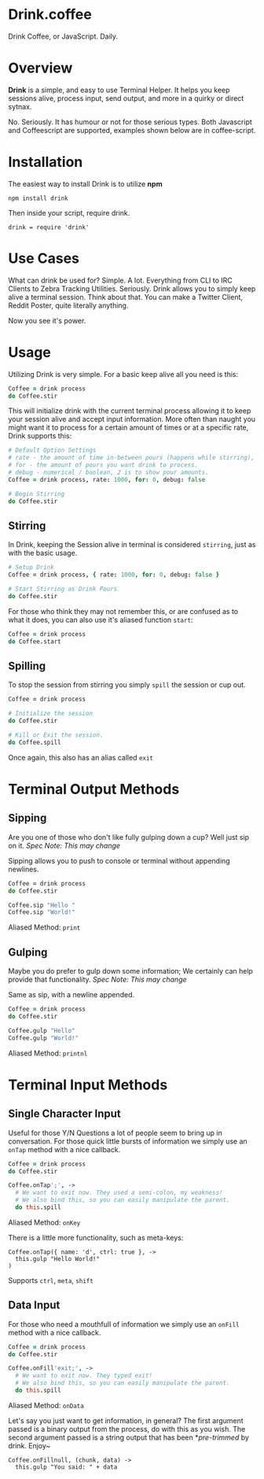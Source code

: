 # Drink.coffee

Drink Coffee, or JavaScript. Daily.

# Overview

**Drink** is a simple, and easy to use Terminal Helper. It helps you keep sessions alive, process input, send output, and more in a quirky or direct sytnax.

No. Seriously. It has humour or not for those serious types. Both Javascript and Coffeescript are supported, examples shown below are in coffee-script.

# Installation

The easiest way to install Drink is to utilize **npm**

`npm install drink`

Then inside your script, require drink.

`drink = require 'drink'`

# Use Cases

What can drink be used for? Simple. A lot. Everything from CLI to IRC Clients to Zebra Tracking Utilities. Seriously.
Drink allows you to simply keep alive a terminal session. Think about that. You can make a Twitter Client, Reddit Poster, quite literally anything.

Now you see it's power.

# Usage

Utilizing Drink is very simple. For a basic keep alive all you need is this:

``` coffee
Coffee = drink process
do Coffee.stir
```

This will initialize drink with the current terminal process allowing it to keep your session alive and accept input information.
More often than naught you might want it to process for a certain amount of times or at a specific rate, Drink supports this:

``` coffee
# Default Option Settings
# rate - the amount of time in-between pours (happens while stirring), in milliseconds.
# for - the amount of pours you want drink to process.
# debug - numerical / boolean, 2 is to show pour amounts.
Coffee = drink process, rate: 1000, for: 0, debug: false

# Begin Stirring
do Coffee.stir
```

## Stirring

In Drink, keeping the Session alive in terminal is considered `stirring`, just as with the basic usage.

``` coffee
# Setup Drink
Coffee = drink process, { rate: 1000, for: 0, debug: false }

# Start Stirring as Drink Pours
do Coffee.stir
```

For those who think they may not remember this, or are confused as to what it does, you can also use it's aliased function `start`:

``` coffee
Coffee = drink process
do Coffee.start
```

## Spilling

To stop the session from stirring you simply `spill` the session or cup out.

``` coffee
Coffee = drink process

# Initialize the session
do Coffee.stir

# Kill or Exit the session.
do Coffee.spill
```

Once again, this also has an alias called `exit`

# Terminal Output Methods

## Sipping

Are you one of those who don't like fully gulping down a cup? Well just sip on it. *Spec Note: This may change*

Sipping allows you to push to console or terminal without appending newlines.

``` coffee
Coffee = drink process
do Coffee.stir

Coffee.sip "Hello "
Coffee.sip "World!"
```

Aliased Method: `print`

## Gulping

Maybe you do prefer to gulp down some information; We certainly can help provide that functionality. *Spec Note: This may change*

Same as sip, with a newline appended.

``` coffee
Coffee = drink process
do Coffee.stir

Coffee.gulp "Hello"
Coffee.gulp "World!"
```

Aliased Method: `printnl`

# Terminal Input Methods

## Single Character Input

Useful for those Y/N Questions a lot of people seem to bring up in conversation. For those quick little bursts of information we simply use an `onTap` method with a nice callback.

``` coffee
Coffee = drink process
do Coffee.stir

Coffee.onTap';', ->
  # We want to exit now. They used a semi-colon, my weakness!
  # We also bind this, so you can easily manipulate the parent.
  do this.spill
```

Aliased Method: `onKey`

There is a little more functionality, such as meta-keys:

```
Coffee.onTap({ name: 'd', ctrl: true }, ->
  this.gulp "Hello World!"
)
```

Supports `ctrl`, `meta`, `shift`

## Data Input

For those who need a mouthfull of information we simply use an `onFill` method with a nice callback.

``` coffee
Coffee = drink process
do Coffee.stir

Coffee.onFill'exit;', ->
  # We want to exit now. They typed exit!
  # We also bind this, so you can easily manipulate the parent.
  do this.spill
```

Aliased Method: `onData`

Let's say you just want to get information, in general?
The first argument passed is a binary output from the process, do with this as you wish.
The second argument passed is a string output that has been **pre-trimmed* by drink. Enjoy~

```
Coffee.onFillnull, (chunk, data) ->
  this.gulp "You said: " + data
```